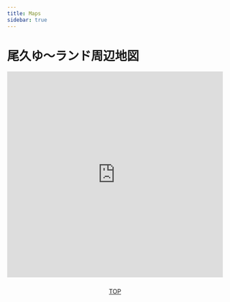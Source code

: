```yaml
---
title: Maps
sidebar: true
---
```


# 尾久ゆ〜ランド周辺地図

<iframe
  src="https://www.google.com/maps/d/u/0/embed?mid=1giQ9HQXjfo-Vtb9Iis_eolB16fugTfct"
  width="100%"
  height="480"
  style="border:none"
></iframe>


<p style="margin: 24px; text-align:center;">
  <a href="/">TOP</a>
</p>